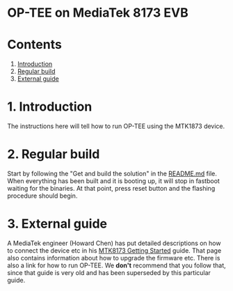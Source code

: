 # OP-TEE on MediaTek 8173 EVB

# Contents
1. [Introduction](#1-introduction)
2. [Regular build](#2-regular-build)
3. [External guide](#3-external-guide)

# 1. Introduction
The instructions here will tell how to run OP-TEE using the MTK1873 device.

# 2. Regular build
Start by following the "Get and build the solution" in the [README.md] file.
When everything has been built and it is booting up, it will stop in fastboot
waiting for the binaries. At that point, press reset button and the flashing
procedure should begin.

# 3. External guide
A MediaTek engineer (Howard Chen) has put detailed descriptions on how to
connect the device etc in his [MTK8173 Getting Started] guide. That page also
contains information about how to upgrade the firmware etc. There is also a
link for how to run OP-TEE. We **don't** recommend that you follow that, since
that guide is very old and has been superseded by this particular guide.

[README.md]: https://github.com/OP-TEE/build/README.md
[MTK8173 Getting Started]: https://github.com/ibanezchen/linux-8173/wiki
